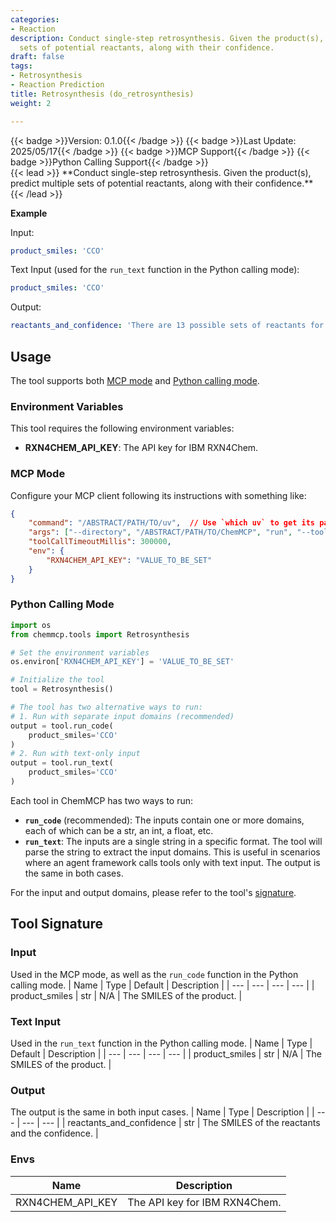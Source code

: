 ```yaml
---
categories:
- Reaction
description: Conduct single-step retrosynthesis. Given the product(s), predict multiple
  sets of potential reactants, along with their confidence.
draft: false
tags:
- Retrosynthesis
- Reaction Prediction
title: Retrosynthesis (do_retrosynthesis)
weight: 2

---
```

<div style="display: flex; flex-wrap: wrap; gap: 0.75rem; align-items: center;">
  {{< badge >}}Version: 0.1.0{{< /badge >}}
  {{< badge >}}Last Update: 2025/05/17{{< /badge >}}
  {{< badge >}}MCP Support{{< /badge >}}
  {{< badge >}}Python Calling Support{{< /badge >}}
</div>
{{< lead >}}
**Conduct single-step retrosynthesis. Given the product(s), predict multiple sets of potential reactants, along with their confidence.**
{{< /lead >}}

**Example**

Input:
```yaml
product_smiles: 'CCO'
```

Text Input (used for the `run_text` function in the Python calling mode):
```yaml
product_smiles: 'CCO'
```

Output:
```yaml
reactants_and_confidence: 'There are 13 possible sets of reactants for the given product:\n1.\tReactants: C1CCOC1.CCNC(=O)c1cccn1C.[Li][AlH4]\tConfidence: 1.0\n2.\tReactants: CCN.CCO.Cn1cccc1C=O.[BH4-].[Na+]\tConfidence: 1.0\n3.\tReactants: CCN.CO.Cn1cccc1C=O.[BH4-].[Na+]\tConfidence: 1.0\n4.\tReactants: CCN.Cn1cccc1C=O.[BH4-].[Na+]\tConfidence: 1.0\n5.\tReactants: CCN.CCO.Cn1cccc1C=O.O.[BH4-].[Na+]\tConfidence: 1.0\n6.\tReactants: CCN.CO.Cn1cccc1C=O.O.[BH4-].[Na+]\tConfidence: 1.0\n7.\tReactants: C1CCOC1.CCN.Cn1cccc1C=O.[BH4-].[Na+]\tConfidence: 1.0\n8.\tReactants: CCN.Cl.Cn1cccc1C=O\tConfidence: 0.938\n9.\tReactants: CCN.Cn1cccc1C=O\tConfidence: 0.917\n10.\tReactants: CCN.Cl.Cn1cccc1C=O\tConfidence: 0.841\n11.\tReactants: C1CCOC1.CCN.Cn1cccc1C=O\tConfidence: 0.797\n12.\tReactants: C1CCOC1.CCN.CO.Cn1cccc1C=O\tConfidence: 0.647\n13.\tReactants: C1CCOC1.CC(=O)NCc1cccn1C.[Li][AlH4]\tConfidence: 1.0\n'
```

## Usage

The tool supports both [MCP mode](#mcp-mode) and [Python calling mode](#python-calling-mode).

### Environment Variables
This tool requires the following environment variables:
- **RXN4CHEM_API_KEY**: The API key for IBM RXN4Chem.


### MCP Mode

Configure your MCP client following its instructions with something like:
```JSON
{
    "command": "/ABSTRACT/PATH/TO/uv",  // Use `which uv` to get its path
    "args": ["--directory", "/ABSTRACT/PATH/TO/ChemMCP", "run", "--tools", "Retrosynthesis"],
    "toolCallTimeoutMillis": 300000,
    "env": {
        "RXN4CHEM_API_KEY": "VALUE_TO_BE_SET"
    }
}
```

### Python Calling Mode

```python
import os
from chemmcp.tools import Retrosynthesis

# Set the environment variables
os.environ['RXN4CHEM_API_KEY'] = 'VALUE_TO_BE_SET'

# Initialize the tool
tool = Retrosynthesis()

# The tool has two alternative ways to run:
# 1. Run with separate input domains (recommended)
output = tool.run_code(
    product_smiles='CCO'
)
# 2. Run with text-only input
output = tool.run_text(
    product_smiles='CCO'
)
```


Each tool in ChemMCP has two ways to run:
- **`run_code`** (recommended): The inputs contain one or more domains, each of which can be a str, an int, a float, etc.
- **`run_text`**: The inputs are a single string in a specific format. The tool will parse the string to extract the input domains. This is useful in scenarios where an agent framework calls tools only with text input.
The output is the same in both cases.

For the input and output domains, please refer to the tool's [signature](#tool-signature).

## Tool Signature



### Input
Used in the MCP mode, as well as the `run_code` function in the Python calling mode.
| Name | Type | Default | Description |
| --- | --- | --- | --- |
| product_smiles | str | N/A | The SMILES of the product. |

### Text Input
Used in the `run_text` function in the Python calling mode.
| Name | Type | Default | Description |
| --- | --- | --- | --- |
| product_smiles | str | N/A | The SMILES of the product. |

### Output
The output is the same in both input cases.
| Name | Type | Description |
| --- | --- | --- |
| reactants_and_confidence | str | The SMILES of the reactants and the confidence. |

### Envs
| Name | Description |
| --- | --- |
| RXN4CHEM_API_KEY | The API key for IBM RXN4Chem. |
